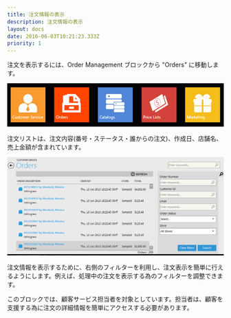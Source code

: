 ```yaml
---
title: 注文情報の表示
description: 注文情報の表示
layout: docs
date: 2016-06-03T10:21:23.333Z
priority: 1
---
```

注文を表示するには、Order Management ブロックから "Orders" に移動します。

![](../../../assets/images/docs/orders-block-1.PNG)

注文リストは、注文内容(番号・ステータス・誰からの注文)、作成日、店舗名、売上金額が含まれています。

![](../../../assets/images/docs/orders-list-2.PNG)

注文情報を表示するために、右側のフィルターを利用し、注文表示を簡単に行えるようにします。例えば、処理中の注文を表示する為のフィルターを調整できます。

このブロックでは、顧客サービス担当者を対象としています。担当者は、顧客を支援する為に注文の詳細情報を簡単にアクセスする必要があります。